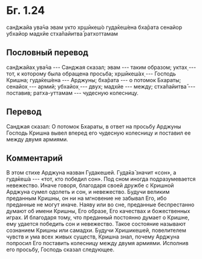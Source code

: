 # Бг. 1.24

сан̃джайа ува̄ча
эвам укто хр̣шӣкеш́о
гуд̣а̄кеш́ена бха̄рата
сенайор убхайор мадхйе
стха̄пайитва̄ ратхоттамам

## Пословный перевод

сан̃джайах̣ ува̄ча --- Санджая сказал; эвам --- таким образом; уктах̣ ---
тот, к которому была обращена просьба; хр̣шӣкеш́ах̣ --- Господь Кришна;
гуд̣а̄кеш́ена --- Арджуны; бха̄рата --- о потомок Бхараты; сенайох̣ ---
армий; убхайох̣ --- двух; мадхйе --- между; стха̄пайитва̄ --- поставив;
ратха-уттамам --- чудесную колесницу.

## Перевод

Санджая сказал: О потомок Бхараты, в ответ на просьбу Арджуны Господь
Кришна вывел вперед его чудесную колесницу и поставил ее между двумя
армиями.

## Комментарий

В этом стихе Арджуна назван Гудакешей. Гуд̣а̄ка̄ значит «сон», а гуд̣а̄кеш́а
--- «тот, кто победил сон». Под сном иногда подразумевается невежество.
Иначе говоря, благодаря своей дружбе с Кришной Арджуна сумел одолеть и
сон, и невежество. Будучи великим преданным Кришны, он ни на мгновение
не забывал Его, ибо преданные не могут иначе. Наяву или во сне,
преданные беспрестанно думают об имени Кришны, Его образе, Его качествах
и божественных играх. И благодаря тому, что преданный постоянно думает о
Кришне, ему удается победить сон и невежество. Такое состояние называют
сознанием Кришны или самадхи. Будучи Хришикешей, повелителем чувств и
ума всех живых существ, Кришна знал, почему Арджуна попросил Его
поставить колесницу между двумя армиями. Исполнив его просьбу, Господь
сказал следующее.
